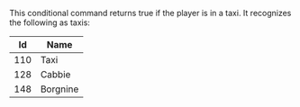 This conditional command returns true if the player is in a taxi. It recognizes the following as taxis:

| Id | Name |
| --- | --- |
| 110 | Taxi |
| 128 | Cabbie |
| 148 | Borgnine |
